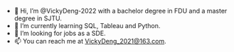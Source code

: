 - 👋 Hi, I’m @VickyDeng-2022 with a bachelor degree in FDU and a master degree in SJTU.
- 🌱 I’m currently learning SQL, Tableau and Python.
- 💞️ I’m looking for jobs as a SDE.
- 📫 You can reach me at VickyDeng_2021@163.com.

<!---
VickyDeng-2022/VickyDeng-2022 is a ✨ special ✨ repository because its `README.md` (this file) appears on your GitHub profile.
You can click the Preview link to take a look at your changes.
--->
